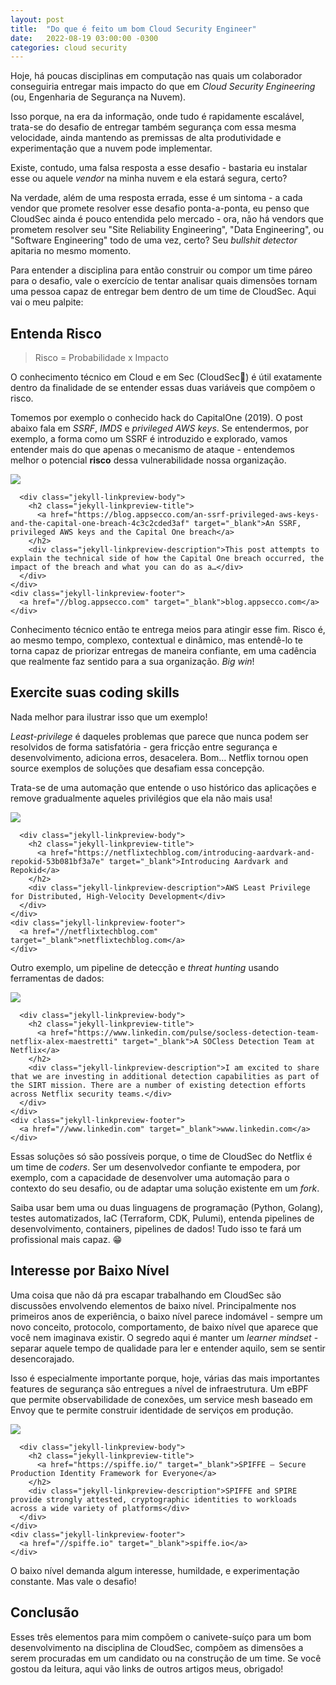 ```yaml
---
layout: post
title:  "Do que é feito um bom Cloud Security Engineer"
date:   2022-08-19 03:00:00 -0300
categories: cloud security
---
```


<link rel="stylesheet" href="/assets/css/linkpreview.css">

Hoje, há poucas disciplinas em computação nas quais um colaborador conseguiria entregar mais impacto do que em _Cloud Security Engineering_ (ou, Engenharia de Segurança na Nuvem).

Isso porque, na era da informação, onde tudo é rapidamente escalável, trata-se do desafio de entregar também segurança com essa mesma velocidade, ainda mantendo as premissas de alta produtividade e experimentação que a nuvem pode implementar.

Existe, contudo, uma falsa resposta a esse desafio - bastaria eu instalar esse ou aquele _vendor_ na minha nuvem e ela estará segura, certo?

Na verdade, além de uma resposta errada, esse é um sintoma - a cada vendor que promete resolver esse desafio ponta-a-ponta, eu penso que CloudSec ainda é pouco entendida pelo mercado - ora, não há vendors que prometem resolver seu "Site Reliability Engineering", "Data Engineering", ou "Software Engineering" todo de uma vez, certo? Seu _bullshit detector_ apitaria no mesmo momento.

Para entender a disciplina para então construir ou compor um time páreo para o desafio, vale o exercício de tentar analisar quais dimensões tornam uma pessoa capaz de entregar bem dentro de um time de CloudSec. Aqui vai o meu palpite:

## Entenda Risco

> Risco = Probabilidade x Impacto

O conhecimento técnico em Cloud e em Sec (CloudSec🤪) é útil exatamente dentro da finalidade de se entender essas duas variáveis que compõem o risco.

Tomemos por exemplo o conhecido hack do CapitalOne (2019). O post abaixo fala em _SSRF_, _IMDS_ e _privileged AWS keys_. Se entendermos, por exemplo, a forma como um SSRF é introduzido e explorado, vamos entender mais do que apenas o mecanismo de ataque - entendemos melhor o potencial **risco** dessa vulnerabilidade nossa organização.

<!-- {% linkpreview "https://blog.appsecco.com/an-ssrf-privileged-aws-keys-and-the-capital-one-breach-4c3c2cded3af" %} -->
<div class="jekyll-linkpreview-wrapper">
  <div class="jekyll-linkpreview-wrapper-inner">
    <div class="jekyll-linkpreview-content">
      <div class="jekyll-linkpreview-image">
        <a href="https://blog.appsecco.com/an-ssrf-privileged-aws-keys-and-the-capital-one-breach-4c3c2cded3af" target="_blank">
          <img src="https://miro.medium.com/v2/resize:fit:1200/1*xl_cr_m4ZP9ppUoWcMq54g.jpeg">
        </a>
      </div>

      <div class="jekyll-linkpreview-body">
        <h2 class="jekyll-linkpreview-title">
          <a href="https://blog.appsecco.com/an-ssrf-privileged-aws-keys-and-the-capital-one-breach-4c3c2cded3af" target="_blank">An SSRF, privileged AWS keys and the Capital One breach</a>
        </h2>
        <div class="jekyll-linkpreview-description">This post attempts to explain the technical side of how the Capital One breach occurred, the impact of the breach and what you can do as a…</div>
      </div>
    </div>
    <div class="jekyll-linkpreview-footer">
      <a href="//blog.appsecco.com" target="_blank">blog.appsecco.com</a>
    </div>
  </div>
</div>

Conhecimento técnico então te entrega meios para atingir esse fim. Risco é, ao mesmo tempo, complexo, contextual e dinâmico, mas entendê-lo te torna capaz de priorizar entregas de maneira confiante, em uma cadência que realmente faz sentido para a sua organização. _Big win_!

## Exercite suas coding skills

Nada melhor para ilustrar isso que um exemplo!

_Least-privilege_ é daqueles problemas que parece que nunca podem ser resolvidos de forma satisfatória - gera fricção entre segurança e desenvolvimento, adiciona erros, desacelera. Bom... Netflix tornou open source exemplos de soluções que desafiam essa concepção.

Trata-se de uma automação que entende o uso histórico das aplicações e remove gradualmente aqueles privilégios que ela não mais usa!

<!-- {% linkpreview "https://netflixtechblog.com/introducing-aardvark-and-repokid-53b081bf3a7e" %} -->
<div class="jekyll-linkpreview-wrapper">
  <div class="jekyll-linkpreview-wrapper-inner">
    <div class="jekyll-linkpreview-content">
      <div class="jekyll-linkpreview-image">
        <a href="https://netflixtechblog.com/introducing-aardvark-and-repokid-53b081bf3a7e" target="_blank">
          <img src="https://miro.medium.com/v2/resize:fill:463:244/g:fp:0.64:0.33/1*JSOImdkFx4CZIsSLkh4H0A.png">
        </a>
      </div>

      <div class="jekyll-linkpreview-body">
        <h2 class="jekyll-linkpreview-title">
          <a href="https://netflixtechblog.com/introducing-aardvark-and-repokid-53b081bf3a7e" target="_blank">Introducing Aardvark and Repokid</a>
        </h2>
        <div class="jekyll-linkpreview-description">AWS Least Privilege for Distributed, High-Velocity Development</div>
      </div>
    </div>
    <div class="jekyll-linkpreview-footer">
      <a href="//netflixtechblog.com" target="_blank">netflixtechblog.com</a>
    </div>
  </div>
</div>

Outro exemplo, um pipeline de detecção e _threat hunting_ usando ferramentas de dados:

<!-- {% linkpreview "https://www.linkedin.com/pulse/socless-detection-team-netflix-alex-maestretti/" %} -->
<div class="jekyll-linkpreview-wrapper">
  <div class="jekyll-linkpreview-wrapper-inner">
    <div class="jekyll-linkpreview-content">
      <div class="jekyll-linkpreview-image">
        <a href="https://www.linkedin.com/pulse/socless-detection-team-netflix-alex-maestretti" target="_blank">
          <img src="https://media.licdn.com/dms/image/C5612AQFRR0cif_iFmQ/article-cover_image-shrink_720_1280/0/1524001793005?e=2147483647&amp;v=beta&amp;t=QmHs4dp2Ito3FDxtDUUTKQPrmz0GZl310Qc-gKp0GLY">
        </a>
      </div>

      <div class="jekyll-linkpreview-body">
        <h2 class="jekyll-linkpreview-title">
          <a href="https://www.linkedin.com/pulse/socless-detection-team-netflix-alex-maestretti" target="_blank">A SOCless Detection Team at Netflix</a>
        </h2>
        <div class="jekyll-linkpreview-description">I am excited to share that we are investing in additional detection capabilities as part of the SIRT mission. There are a number of existing detection efforts across Netflix security teams.</div>
      </div>
    </div>
    <div class="jekyll-linkpreview-footer">
      <a href="//www.linkedin.com" target="_blank">www.linkedin.com</a>
    </div>
  </div>
</div>

Essas soluções só são possíveis porque, o time de CloudSec do Netflix é um time de _coders_. Ser um desenvolvedor confiante te empodera, por exemplo, com a capacidade de desenvolver uma automação para o contexto do seu desafio, ou de adaptar uma solução existente em um _fork_.

Saiba usar bem uma ou duas linguagens de programação (Python, Golang), testes automatizados, IaC (Terraform, CDK, Pulumi), entenda pipelines de desenvolvimento, containers, pipelines de dados! Tudo isso te fará um profissional mais capaz. 😁

## Interesse por Baixo Nível

Uma coisa que não dá pra escapar trabalhando em CloudSec são discussões envolvendo elementos de baixo nível.
Principalmente nos primeiros anos de experiência, o baixo nível parece indomável - sempre um novo conceito, protocolo, comportamento, de baixo nível que aparece que você nem imaginava existir. O segredo aqui é manter um _learner mindset_ - separar aquele tempo de qualidade para ler e entender aquilo, sem se sentir desencorajado.

Isso é especialmente importante porque, hoje, várias das mais importantes features de segurança são entregues a nível de infraestrutura. Um eBPF que permite observabilidade de conexões, um service mesh baseado em Envoy que te permite construir identidade de serviços em produção.

<!-- {% linkpreview "https://spiffe.io/" %} -->
<div class="jekyll-linkpreview-wrapper">
  <div class="jekyll-linkpreview-wrapper-inner">
    <div class="jekyll-linkpreview-content">
      <div class="jekyll-linkpreview-image">
        <a href="https://spiffe.io/" target="_blank">
          <img src="https://spiffe.io/img/spiffe-turtle.svg">
        </a>
      </div>

      <div class="jekyll-linkpreview-body">
        <h2 class="jekyll-linkpreview-title">
          <a href="https://spiffe.io/" target="_blank">SPIFFE – Secure Production Identity Framework for Everyone</a>
        </h2>
        <div class="jekyll-linkpreview-description">SPIFFE and SPIRE provide strongly attested, cryptographic identities to workloads across a wide variety of platforms</div>
      </div>
    </div>
    <div class="jekyll-linkpreview-footer">
      <a href="//spiffe.io" target="_blank">spiffe.io</a>
    </div>
  </div>
</div>

O baixo nível demanda algum interesse, humildade, e experimentação constante. Mas vale o desafio!

## Conclusão

Esses três elementos para mim compõem o canivete-suíço para um bom desenvolvimento na disciplina de CloudSec, compõem as dimensões a serem procuradas em um candidato ou na construção de um time. Se você gostou da leitura, aqui vão links de outros artigos meus, obrigado!

